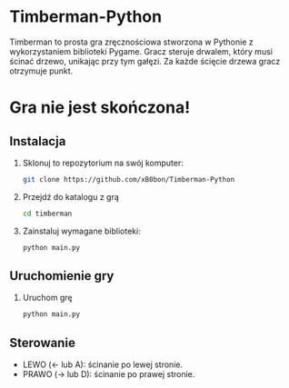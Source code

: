 # Timberman-Python
Timberman to prosta gra zręcznościowa stworzona w Pythonie z wykorzystaniem biblioteki Pygame. Gracz steruje drwalem, który musi ścinać drzewo, unikając przy tym gałęzi. Za każde ścięcie drzewa gracz otrzymuje punkt.

# Gra nie jest skończona!

## Instalacja

1. Sklonuj to repozytorium na swój komputer:
   ```bash
   git clone https://github.com/xB0bon/Timberman-Python
2. Przejdź do katalogu z grą
    ```bash
   cd timberman
3. Zainstaluj wymagane biblioteki:
   ```bash
   python main.py

## Uruchomienie gry
1. Uruchom grę
   ```bash
   python main.py
   
## Sterowanie
- LEWO (← lub A): ścinanie po lewej stronie.
- PRAWO (→ lub D): ścinanie po prawej stronie.
